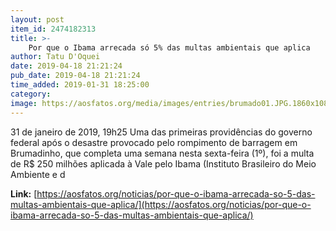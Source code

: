 ```yaml
---
layout: post
item_id: 2474182313
title: >-
    Por que o Ibama arrecada só 5% das multas ambientais que aplica
author: Tatu D'Oquei
date: 2019-04-18 21:21:24
pub_date: 2019-04-18 21:21:24
time_added: 2019-01-31 18:25:00
category: 
image: https://aosfatos.org/media/images/entries/brumado01.JPG.1860x1080_q85_box-67%2C0%2C3917%2C2242_crop_upscale.jpg
---
```


31 de janeiro de 2019, 19h25 Uma das primeiras providências do governo federal após o desastre provocado pelo rompimento de barragem em Brumadinho, que completa uma semana nesta sexta-feira (1º), foi a multa de R$ 250 milhões aplicada à Vale pelo Ibama (Instituto Brasileiro do Meio Ambiente e d

**Link:** [https://aosfatos.org/noticias/por-que-o-ibama-arrecada-so-5-das-multas-ambientais-que-aplica/](https://aosfatos.org/noticias/por-que-o-ibama-arrecada-so-5-das-multas-ambientais-que-aplica/)

